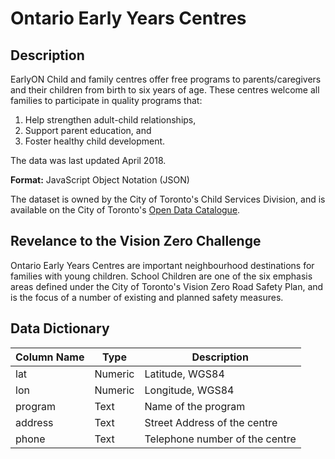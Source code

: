 # Ontario Early Years Centres

## Description 
EarlyON Child and family centres offer free programs to parents/caregivers and their children from birth to six years of age. These centres welcome all families to participate in quality programs that:
1) Help strengthen adult-child relationships,
2) Support parent education, and
3) Foster healthy child development.

The data was last updated April 2018.

**Format:** JavaScript Object Notation (JSON)

The dataset is owned by the City of Toronto's Child Services Division, and is available on the City of Toronto's [Open Data Catalogue](https://www.toronto.ca/city-government/data-research-maps/open-data/open-data-catalogue/#89affade-9841-653f-8bbc-dfbb397b43ac). 

## Revelance to the Vision Zero Challenge
Ontario Early Years Centres are important neighbourhood destinations for families with young children. School Children are one of the six emphasis areas defined under the City of Toronto's Vision Zero Road Safety Plan, and is the focus of a number of existing and planned safety measures. 

## Data Dictionary 
| Column Name | Type | Description |
|-------------|------|-------------|
lat | Numeric | Latitude, WGS84
lon | Numeric | Longitude, WGS84
program | Text | Name of the program 
address | Text | Street Address of the centre
phone | Text | Telephone number of the centre
